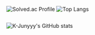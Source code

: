<div style="display:flex">
  
![Solved.ac Profile](http://mazassumnida.wtf/api/v2/generate_badge?boj=faper)
![Top Langs](https://github-readme-stats.vercel.app/api/top-langs/?username=seo-faper&layout=compact&theme=tokyonight)
</div>

![K-Junyyy's GitHub stats](https://github-readme-stats.vercel.app/api?username=seo-faper&show_icons=true&theme=dracula)
